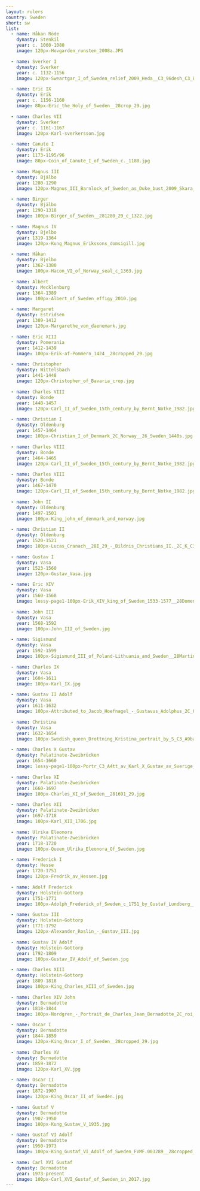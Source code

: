 ```yaml
---
layout: rulers
country: Sweden
short: sw
list:
  - name: Håkan Röde
    dynasty: Stenkil
    year: c. 1060-1080
    image: 120px-Hovgarden_runsten_2008a.JPG

  - name: Sverker I
    dynasty: Sverker
    year: c. 1132-1156
    image: 120px-Sweartgar_I_of_Sweden_relief_2009_Heda__C3_96desh_C3_B6g__28crop_29.jpg

  - name: Eric IX
    dynasty: Erik
    year: c. 1156-1160
    image: 80px-Eric_the_Holy_of_Sweden__28crop_29.jpg

  - name: Charles VII
    dynasty: Sverker
    year: c. 1161-1167
    image: 120px-Karl-sverkersson.jpg

  - name: Canute I
    dynasty: Erik
    year: 1173-1195/96
    image: 80px-Coin_of_Canute_I_of_Sweden_c._1180.jpg

  - name: Magnus III
    dynasty: Bjälbo
    year: 1280-1290
    image: 120px-Magnus_III_Barnlock_of_Sweden_as_Duke_bust_2009_Skara__282_29.jpg

  - name: Birger
    dynasty: Bjälbo
    year: 1290-1318
    image: 100px-Birger_of_Sweden__281280_29_c_1322.jpg

  - name: Magnus IV
    dynasty: Bjelbo
    year: 1319-1364
    image: 120px-Kung_Magnus_Erikssons_domsigill.jpg

  - name: Håkan
    dynasty: Bjelbo
    year: 1362-1380
    image: 100px-Hacon_VI_of_Norway_seal_c_1363.jpg

  - name: Albert
    dynasty: Mecklenburg
    year: 1364-1389
    image: 100px-Albert_of_Sweden_effigy_2010.jpg

  - name: Margaret
    dynasty: Estridsen
    year: 1389-1412
    image: 120px-Margarethe_von_daenemark.jpg

  - name: Eric XIII
    dynasty: Pomerania
    year: 1412-1439
    image: 100px-Erik-af-Pommern_1424__28cropped_29.jpg

  - name: Christopher
    dynasty: Wittelsbach
    year: 1441-1448
    image: 120px-Christopher_of_Bavaria_crop.jpg

  - name: Charles VIII
    dynasty: Bonde
    year: 1448-1457
    image: 120px-Carl_II_of_Sweden_15th_century_by_Bernt_Notke_1982.jpg

  - name: Christian I
    dynasty: Oldenburg
    year: 1457-1464
    image: 100px-Christian_I_of_Denmark_2C_Norway__26_Sweden_1440s.jpg

  - name: Charles VIII
    dynasty: Bonde
    year: 1464-1465
    image: 120px-Carl_II_of_Sweden_15th_century_by_Bernt_Notke_1982.jpg

  - name: Charles VIII
    dynasty: Bonde
    year: 1467-1470
    image: 120px-Carl_II_of_Sweden_15th_century_by_Bernt_Notke_1982.jpg

  - name: John II
    dynasty: Oldenburg
    year: 1497-1501
    image: 100px-King_john_of_denmark_and_norway.jpg

  - name: Christian II
    dynasty: Oldenburg
    year: 1520-1521
    image: 100px-Lucas_Cranach__28I_29_-_Bildnis_Christians_II._2C_K_C3_B6nig_von_D_C3_A4nemark__28MbK_2C_Leipzig_29.jpg

  - name: Gustav I
    dynasty: Vasa
    year: 1523-1560
    image: 120px-Gustav_Vasa.jpg

  - name: Eric XIV
    dynasty: Vasa
    year: 1560-1568
    image: lossy-page1-100px-Erik_XIV_king_of_Sweden_1533-1577__28Domenicus_Verwilt_29_-_Nationalmuseum_-_21667.tif.jpg

  - name: John III
    dynasty: Vasa
    year: 1568-1592
    image: 100px-John_III_of_Sweden.jpg

  - name: Sigismund
    dynasty: Vasa
    year: 1592-1599
    image: 100px-Sigismund_III_of_Poland-Lithuania_and_Sweden__28Martin_Kober_29.jpg

  - name: Charles IX
    dynasty: Vasa
    year: 1604-1611
    image: 100px-Karl_IX.jpg

  - name: Gustav II Adolf
    dynasty: Vasa
    year: 1611-1632
    image: 100px-Attributed_to_Jacob_Hoefnagel_-_Gustavus_Adolphus_2C_King_of_Sweden_1611-1632_-_Google_Art_Project.jpg

  - name: Christina
    dynasty: Vasa
    year: 1632-1654
    image: 100px-Swedish_queen_Drottning_Kristina_portrait_by_S_C3_A9bastien_Bourdon_stor.jpg

  - name: Charles X Gustav
    dynasty: Palatinate-Zweibrücken
    year: 1654-1660
    image: lossy-page1-100px-Portr_C3_A4tt_av_Karl_X_Gustav_av_Sverige_-_Skoklosters_slott_-_91437.tif.jpg

  - name: Charles XI
    dynasty: Palatinate-Zweibrücken
    year: 1660-1697
    image: 100px-Charles_XI_of_Sweden__281691_29.jpg

  - name: Charles XII
    dynasty: Palatinate-Zweibrücken
    year: 1697-1718
    image: 100px-Karl_XII_1706.jpg

  - name: Ulrika Eleonora
    dynasty: Palatinate-Zweibrücken
    year: 1718-1720
    image: 100px-Queen_Ulrika_Eleonora_Of_Sweden.jpg

  - name: Frederick I
    dynasty: Hesse
    year: 1720-1751
    image: 120px-Fredrik_av_Hessen.jpg

  - name: Adolf Frederick
    dynasty: Holstein-Gottorp
    year: 1751-1771
    image: 100px-Adolph_Frederick_of_Sweden_c_1751_by_Gustaf_Lundberg__26_Jakob_Bj_C3_B6rck.jpg

  - name: Gustav III
    dynasty: Holstein-Gottorp
    year: 1771-1792
    image: 120px-Alexander_Roslin_-_Gustav_III.jpg

  - name: Gustav IV Adolf
    dynasty: Holstein-Gottorp
    year: 1792-1809
    image: 100px-Gustav_IV_Adolf_of_Sweden.jpg

  - name: Charles XIII
    dynasty: Holstein-Gottorp
    year: 1809-1818
    image: 100px-King_Charles_XIII_of_Sweden.jpg

  - name: Charles XIV John
    dynasty: Bernadotte
    year: 1818-1844
    image: 100px-Nordgren_-_Portrait_de_Charles_Jean_Bernadotte_2C_roi_de_Su_C3_A8de.jpg

  - name: Oscar I
    dynasty: Bernadotte
    year: 1844-1859
    image: 120px-King_Oscar_I_of_Sweden__28cropped_29.jpg

  - name: Charles XV
    dynasty: Bernadotte
    year: 1859-1872
    image: 120px-Karl_XV.jpg

  - name: Oscar II
    dynasty: Bernadotte
    year: 1872-1907
    image: 120px-King_Oscar_II_of_Sweden.jpg

  - name: Gustaf V
    dynasty: Bernadotte
    year: 1907-1950
    image: 100px-Kung_Gustav_V_1935.jpg

  - name: Gustaf VI Adolf
    dynasty: Bernadotte
    year: 1950-1973
    image: 100px-King_Gustaf_VI_Adolf_of_Sweden_FVMF.003289__28cropped_2_29.jpg

  - name: Carl XVI Gustaf
    dynasty: Bernadotte
    year: 1973-present
    image: 100px-Carl_XVI_Gustaf_of_Sweden_in_2017.jpg
---
```

